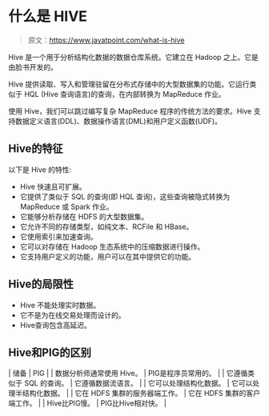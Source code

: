 # 什么是 HIVE

> 原文：<https://www.javatpoint.com/what-is-hive>

Hive 是一个用于分析结构化数据的数据仓库系统。它建立在 Hadoop 之上。它是由脸书开发的。

Hive 提供读取、写入和管理驻留在分布式存储中的大型数据集的功能。它运行类似于 HQL (Hive 查询语言)的查询，在内部转换为 MapReduce 作业。

使用 Hive，我们可以跳过编写复杂 MapReduce 程序的传统方法的要求。Hive 支持数据定义语言(DDL)、数据操作语言(DML)和用户定义函数(UDF)。

## Hive的特征

以下是 Hive 的特性:

*   Hive 快速且可扩展。
*   它提供了类似于 SQL 的查询(即 HQL 查询)，这些查询被隐式转换为 MapReduce 或 Spark 作业。
*   它能够分析存储在 HDFS 的大型数据集。
*   它允许不同的存储类型，如纯文本、RCFile 和 HBase。
*   它使用索引来加速查询。
*   它可以对存储在 Hadoop 生态系统中的压缩数据进行操作。
*   它支持用户定义的功能，用户可以在其中提供它的功能。

## Hive的局限性

*   Hive 不能处理实时数据。
*   它不是为在线交易处理而设计的。
*   Hive查询包含高延迟。

## Hive和PIG的区别

| 储备 | PIG |
| 数据分析师通常使用 Hive。 | PIG是程序员常用的。 |
| 它遵循类似于 SQL 的查询。 | 它遵循数据流语言。 |
| 它可以处理结构化数据。 | 它可以处理半结构化数据。 |
| 它在 HDFS 集群的服务器端工作。 | 它在 HDFS 集群的客户端工作。 |
| Hive比PIG慢。 | PIG比Hive相对快。 |